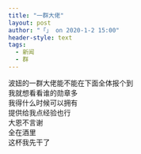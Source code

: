 ```yaml
---
title: "一群大佬"
layout: post
author: "「」 on 2020-1-2 15:00"
header-style: text
tags:
  - 新闻
  - 群
---
```


<!--加载伯招聘的帖子--> 波妞的一群大佬能不能在下面全体报个到<br> 我就想看看谁的勋章多<br> 我得什么时候可以拥有<br> 提供给我点经验也行<br> 大恩不言谢<br> 全在酒里<br> 这杯我先干了<br>

